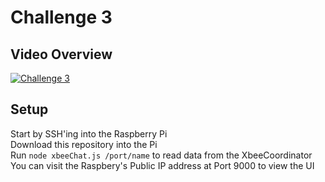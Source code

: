 # Challenge 3

## Video Overview
[![Challenge 3](http://img.youtube.com/vi/u1Jl-YBPr2g/0.jpg)](https://youtu.be/u1Jl-YBPr2g "Challenge 3")

## Setup
Start by SSH'ing into the Raspberry Pi  
Download this repository into the Pi  
Run `node xbeeChat.js /port/name` to read data from the XbeeCoordinator  
You can visit the Raspbery's Public IP address at Port 9000 to view the UI
